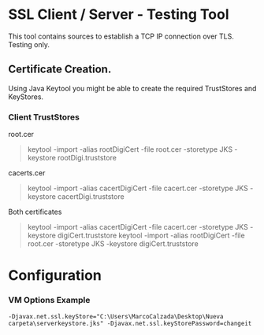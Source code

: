 # SSL Client / Server - Testing Tool

This tool contains sources to establish a TCP IP connection over TLS. Testing only.

## Certificate Creation.

Using Java Keytool you might be able to create the required TrustStores and KeyStores.

### Client TrustStores

root.cer
> keytool -import -alias rootDigiCert -file root.cer -storetype JKS -keystore rootDigi.truststore

cacerts.cer
> keytool -import -alias cacertDigiCert -file cacert.cer -storetype JKS -keystore cacertDigi.truststore

Both certificates
>keytool -import -alias cacertDigiCert -file cacert.cer -storetype JKS -keystore digiCert.truststore
>keytool -import -alias rootDigiCert -file root.cer -storetype JKS -keystore digiCert.truststore

# Configuration

### VM Options Example
` -Djavax.net.ssl.keyStore="C:\Users\MarcoCalzada\Desktop\Nueva carpeta\serverkeystore.jks" -Djavax.net.ssl.keyStorePassword=changeit `